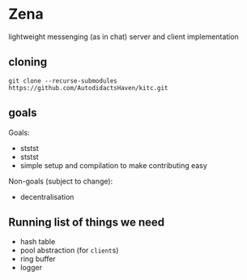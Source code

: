 # Zena

lightweight messenging (as in chat) server and client implementation

## cloning

`git clone --recurse-submodules https://github.com/AutodidactsHaven/kitc.git`

## goals

Goals:
* ststst
* ststst
* simple setup and compilation to make contributing easy

Non-goals (subject to change):
* decentralisation


## Running list of things we need

- hash table
- pool abstraction (for `client`s)
- ring buffer
- logger
